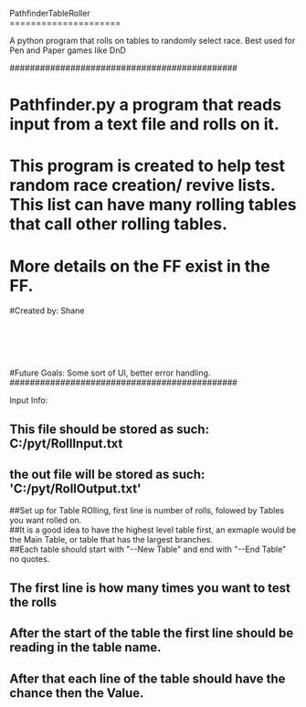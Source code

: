 PathfinderTableRoller <br>
===================== <br>

A python program that rolls on tables to randomly select race. Best used for Pen and Paper games like DnD <br>

############################################# <br>
# Pathfinder.py a program that reads input from a text file and rolls on it. <br>
# This program is created to help test random race creation/ revive lists. This list can have many rolling tables that call other rolling tables. <br> 
# More details on the FF exist in the FF.  <br>
#Created by: Shane <br>
# <br>
#Future Goals: Some sort of UI, better error handling.  <br>
############################################# <br>


Input Info:

## This file should be stored as such: C:/pyt/RollInput.txt <br>
## the out file will be stored as such: 'C:/pyt/RollOutput.txt' <br>
##Set up for Table ROlling, first line is number of rolls, folowed by Tables you want rolled on.  <br>
##It is a good idea to have the highest level table first, an exmaple would be the Main Table, or table that has the largest branches. <br>
##Each table should start with "--New Table" and end with "--End Table" no quotes.  <br>
## The first line is how many times you want to test the rolls <br>
## After the start of the table the first line should be reading in the table name.  <br>
## After that each line of the table should have the chance then the Value. <br>

